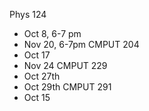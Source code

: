 Phys 124
- Oct 8, 6-7 pm 
- Nov 20, 6-7pm
CMPUT 204
- Oct 17
- Nov 24
CMPUT 229
- Oct 27th
- Oct 29th
CMPUT 291
- Oct 15
